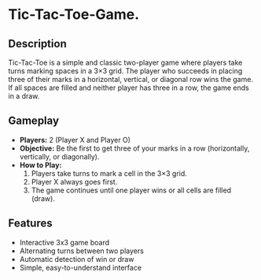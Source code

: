 # Tic-Tac-Toe-Game. 
## Description

Tic-Tac-Toe is a simple and classic two-player game where players take turns marking spaces in a 3×3 grid. The player who succeeds in placing three of their marks in a horizontal, vertical, or diagonal row wins the game. If all spaces are filled and neither player has three in a row, the game ends in a draw.

## Gameplay

- **Players:** 2 (Player X and Player O)
- **Objective:** Be the first to get three of your marks in a row (horizontally, vertically, or diagonally).
- **How to Play:**
  1. Players take turns to mark a cell in the 3×3 grid.
  2. Player X always goes first.
  3. The game continues until one player wins or all cells are filled (draw).

## Features

- Interactive 3x3 game board
- Alternating turns between two players
- Automatic detection of win or draw
- Simple, easy-to-understand interface
